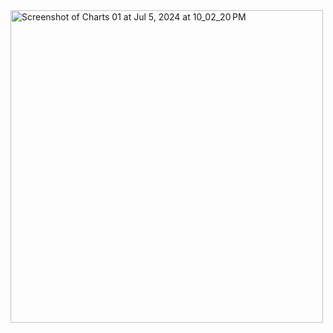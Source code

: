 <img width="500" alt="Screenshot of Charts 01 at Jul 5, 2024 at 10_02_20 PM" src="https://github.com/raheelahmad/Swift-D3-Charts/assets/54114/97cfabb7-1628-4b29-824e-2f15803f3840">
